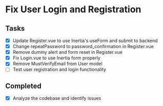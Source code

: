 # Fix User Login and Registration

## Tasks
- [x] Update Register.vue to use Inertia's useForm and submit to backend
- [x] Change repeatPassword to password_confirmation in Register.vue
- [x] Remove dummy alert and form reset in Register.vue
- [x] Fix Login.vue to use Inertia form properly
- [x] Remove MustVerifyEmail from User model
- [ ] Test user registration and login functionality

## Completed
- [x] Analyze the codebase and identify issues
